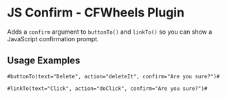# JS Confirm - CFWheels Plugin

Adds a `confirm` argument to `buttonTo()` and `linkTo()` so you can show a JavaScript confirmation prompt.

## Usage Examples

```
#buttonTo(text="Delete", action="deleteIt", confirm="Are you sure?")#
```

```
#linkTo(text="Click", action="doClick", confirm="Are you sure?")#
```